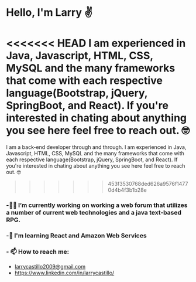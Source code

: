 # Hello, I'm Larry ✌

<<<<<<< HEAD
I am experienced in Java, Javascript, HTML, CSS, MySQL and the many frameworks that come with each respective language(Bootstrap, jQuery, SpringBoot, and React). If you're interested in chating about anything you see here feel free to reach out. 🤓
=======
I am a back-end developer through and through. I am experienced in Java, Javascript, HTML, CSS, MySQL and the many frameworks that come with each respective language(Bootstrap, jQuery, SpringBoot, and React). If you're interested in chating about anything you see here feel free to reach out. 🤓
>>>>>>> 453f3530768ded626a9576f14770d4b4f3b1b28e

### -👷🏾 I’m currently working on working a web forum that utilizes a number of current web technologies and a java text-based RPG. 
### -📓 I'm learning React and Amazon Web Services
### - 📫 How to reach me: 
* larrycastillo2009@gmail.com
* https://www.linkedin.com/in/larrycastillo/
